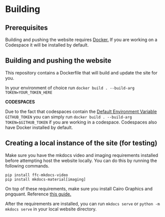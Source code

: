 # Building

## Prerequisites

Building and pushing the website requires [Docker.](https://www.docker.com/) If you are working on a Codespace it will be installed by default.

## Building and pushing the website

This repository contains a Dockerfile that will build and update the site for you.

In your environment of choice run `docker build . --build-arg TOKEN=YOUR_TOKEN_HERE`

**CODESPACES**

Due to the fact that codespaces contain the [Default Environment Variable](https://docs.github.com/en/codespaces/developing-in-a-codespace/default-environment-variables-for-your-codespace) `GITHUB_TOKEN` you can simply run `docker build . --build-arg TOKEN=$GITHUB_TOKEN` if you are working in a codespace. Codespaces also have Docker installed by default.

## Creating a local instance of the site (for testing)

Make sure you have the mkdocs video and imaging requirements installed before attempting host the website locally. You can do this by running the following commands.

```
pip install ffc-mkdocs-video
pip install mkdocs-material[imaging]
```

On top of these requirements, make sure you install Cairo Graphics and pngquant. Reference [this guide.](https://squidfunk.github.io/mkdocs-material/plugins/requirements/image-processing/)

After the requirements are installed, you can run `mkdocs serve` or `python -m mkdocs serve` in your local website directory.
